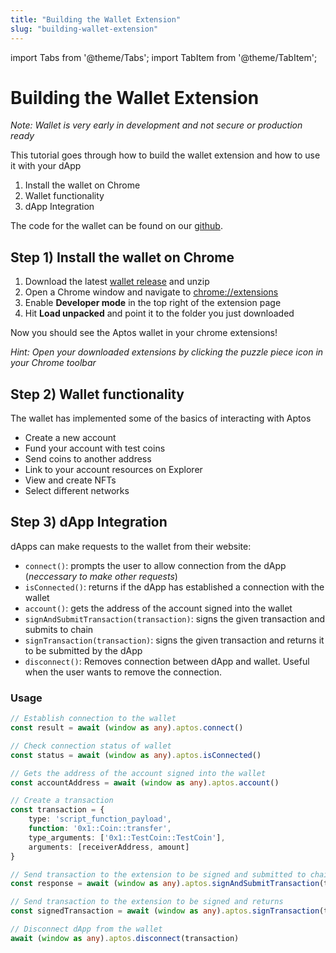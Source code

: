 ```yaml
---
title: "Building the Wallet Extension"
slug: "building-wallet-extension"
---
```


import Tabs from '@theme/Tabs';
import TabItem from '@theme/TabItem';

# Building the Wallet Extension

*Note: Wallet is very early in development and not secure or production ready*

This tutorial goes through how to build the wallet extension and how to use it with your dApp
1. Install the wallet on Chrome
2. Wallet functionality
3. dApp Integration

The code for the wallet can be found on our [github](https://github.com/aptos-labs/aptos-core/tree/main/ecosystem/web-wallet).

## Step 1) Install the wallet on Chrome

1. Download the latest [wallet release](https://github.com/aptos-labs/aptos-core/releases/) and unzip
2. Open a Chrome window and navigate to [chrome://extensions](chrome://extensions)
3. Enable **Developer mode** in the top right of the extension page
4. Hit **Load unpacked** and point it to the folder you just downloaded

Now you should see the Aptos wallet in your chrome extensions!

*Hint: Open your downloaded extensions by clicking the puzzle piece icon in your Chrome toolbar*

## Step 2) Wallet functionality
The wallet has implemented some of the basics of interacting with Aptos
- Create a new account
- Fund your account with test coins
- Send coins to another address
- Link to your account resources on Explorer
- View and create NFTs
- Select different networks

## Step 3) dApp Integration
dApps can make requests to the wallet from their website:
- `connect()`: prompts the user to allow connection from the dApp (*neccessary to make other requests*)
- `isConnected()`: returns if the dApp has established a connection with the wallet
- `account()`: gets the address of the account signed into the wallet
- `signAndSubmitTransaction(transaction)`: signs the given transaction and submits to chain
- `signTransaction(transaction)`: signs the given transaction and returns it to be submitted by the dApp
- `disconnect()`: Removes connection between dApp and wallet. Useful when the user wants to remove the connection.

### Usage

```typescript
// Establish connection to the wallet
const result = await (window as any).aptos.connect()

// Check connection status of wallet
const status = await (window as any).aptos.isConnected()

// Gets the address of the account signed into the wallet
const accountAddress = await (window as any).aptos.account()

// Create a transaction
const transaction = {
    type: 'script_function_payload',
    function: '0x1::Coin::transfer',
    type_arguments: ['0x1::TestCoin::TestCoin'],
    arguments: [receiverAddress, amount]
}

// Send transaction to the extension to be signed and submitted to chain
const response = await (window as any).aptos.signAndSubmitTransaction(transaction)

// Send transaction to the extension to be signed and returns
const signedTransaction = await (window as any).aptos.signTransaction(transaction)

// Disconnect dApp from the wallet
await (window as any).aptos.disconnect(transaction)
```
